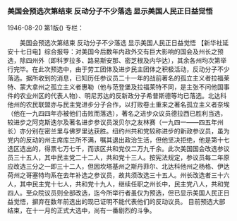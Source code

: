 ### 美国会预选次第结束  反动分子不少落选  显示美国人民正日益觉悟

1946-08-20
第1版()
专栏：

　　美国会预选次第结束
    反动分子不少落选
    显示美国人民正日益觉悟
    【新华社延安十七日电】综合报导：对美国今后数年内政外交有巨大影响的国会及州长之预选，除四州外（即科罗拉多、路易斯安那、密芝根及内华达），其余各州均次第举行完毕。在此次预选中，由于劳工团体及进步民主团体之积极活动，反动分子不少落选。据所收到的消息，已知历任参议员二十一年的战前著名的孤立主义者拉福莱特、蒙大拿州之孤立主义者惠勒（他与范登堡及拉福莱特不同，是主张不问他国事件的农业州区的代表人物）、明尼苏达的反新政分子希普斯德等均已落选。北达科他州的农民联盟亦与民主党进步分子合作，以打败卷土重来之著名孤立主义者奈埃（他在一九四四年亦被他们击败而落选），著名之进步众议员德拉西已胜利当选，较进步之阿克斯迭尔及著名进步参议员泼贝尔之友林赛（一九四一——四五年州长）亦分别在密兰里与佛罗里达获胜。纽约州共和党较称进步的新政参议员，虽为党内的反动的州主席库兰所不满，嘱其退出政治生活，但他坚决拒绝，他是第十七选区选出的，得票七万七千，而该区共和党仅二万九千余。此次美国国会改选参议员三十五人，其中民主党二十二人，共和党十三人。按宪法规定，参议员每二年原应改选三分之一即三十二人，但因坎塔基州之斯丹菲尔、北达科他州之杨格、伊达荷州之哥塞特均系在去年补选之参议员，故共须改选三十五人。州长改选者三十六人，其中民主党十七人，共和党十九人，继续任职之州长中，民主党八人，共和党四人。至众院议员则全部改选，迄今所举行者虽仅为预选，但已显示美国人民正日益觉悟，摒弃在数年前选出的现已证明不能代表他们的反动议员。
    目前预选大部结束，在十一月的正式大选中，尚有一番剧烈的斗争。
